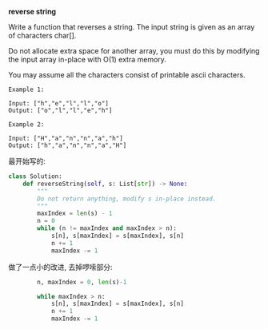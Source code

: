 **reverse string**

Write a function that reverses a string. The input string is given as an array of characters char[].

Do not allocate extra space for another array, you must do this by modifying the input array in-place with O(1) extra memory.

You may assume all the characters consist of printable ascii characters.

```
Example 1:

Input: ["h","e","l","l","o"]
Output: ["o","l","l","e","h"]

Example 2:

Input: ["H","a","n","n","a","h"]
Output: ["h","a","n","n","a","H"]
```

最开始写的:
```python
class Solution:
    def reverseString(self, s: List[str]) -> None:
        """
        Do not return anything, modify s in-place instead.
        """
        maxIndex = len(s) - 1
        n = 0
        while (n != maxIndex and maxIndex > n):
            s[n], s[maxIndex] = s[maxIndex], s[n]
            n += 1
            maxIndex -= 1
```
做了一点小的改进, 去掉啰嗦部分:
```python
        n, maxIndex = 0, len(s)-1

        while maxIndex > n:
            s[n], s[maxIndex] = s[maxIndex], s[n]
            n += 1
            maxIndex -= 1
```
